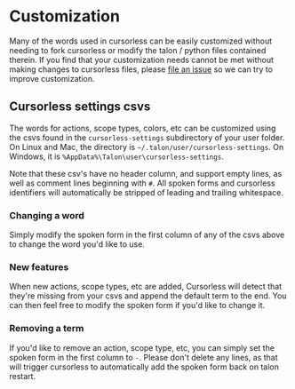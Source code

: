 # Customization

Many of the words used in cursorless can be easily customized without needing
to fork cursorless or modify the talon / python files contained therein. If you
find that your customization needs cannot be met without making changes to
cursorless files, please [file an issue](https://github.com/pokey/cursorless-talon/issues/new) so we can try to improve customization.

## Cursorless settings csvs

The words for actions, scope types, colors, etc can be customized using the
csvs found in the `cursorless-settings` subdirectory of your user folder. On
Linux and Mac, the directory is `~/.talon/user/cursorless-settings`. On
Windows, it is `%AppData%\Talon\user\cursorless-settings`.

Note that these csv's have no header column, and support empty lines, as well as comment lines beginning with `#`. All spoken forms and cursorless identifiers will automatically be stripped of leading and trailing whitespace.

### Changing a word

Simply modify the spoken form in the first column of any of the csvs above to
change the word you'd like to use.

### New features

When new actions, scope types, etc are added, Cursorless will detect that they're missing from your csvs and append the default term to the end. You can then feel free to modify the spoken form if you'd like to change it.

### Removing a term

If you'd like to remove an action, scope type, etc, you can simply set the
spoken form in the first column to `-`. Please don't delete any lines, as that
will trigger cursorless to automatically add the spoken form back on talon
restart.
